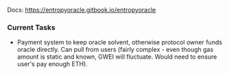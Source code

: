 Docs: https://entropyoracle.gitbook.io/entropyoracle

### Current Tasks
* Payment system to keep oracle solvent, otherwise protocol owner funds oracle directly. Can pull from users (fairly complex - even though gas amount is static and known, GWEI will fluctuate. Would need to ensure user's pay enough ETH).